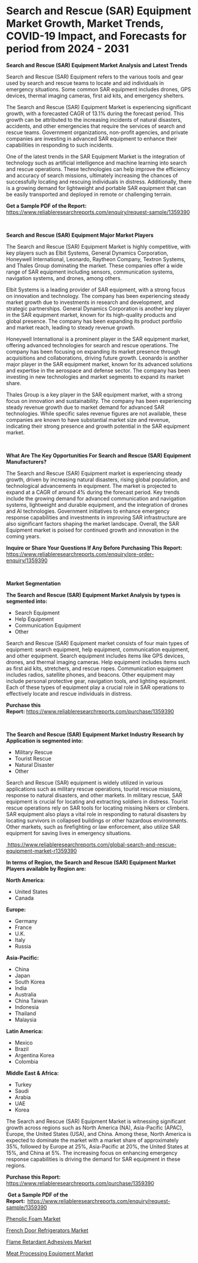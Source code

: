 <p><h1>Search and Rescue (SAR) Equipment Market Growth, Market Trends, COVID-19 Impact, and Forecasts for period from 2024 - 2031</h1></p><p><strong>Search and Rescue (SAR) Equipment Market Analysis and Latest Trends</strong></p>
<p><p>Search and Rescue (SAR) Equipment refers to the various tools and gear used by search and rescue teams to locate and aid individuals in emergency situations. Some common SAR equipment includes drones, GPS devices, thermal imaging cameras, first aid kits, and emergency shelters.</p><p>The Search and Rescue (SAR) Equipment Market is experiencing significant growth, with a forecasted CAGR of 13.1% during the forecast period. This growth can be attributed to the increasing incidents of natural disasters, accidents, and other emergencies that require the services of search and rescue teams. Government organizations, non-profit agencies, and private companies are investing in advanced SAR equipment to enhance their capabilities in responding to such incidents.</p><p>One of the latest trends in the SAR Equipment Market is the integration of technology such as artificial intelligence and machine learning into search and rescue operations. These technologies can help improve the efficiency and accuracy of search missions, ultimately increasing the chances of successfully locating and rescuing individuals in distress. Additionally, there is a growing demand for lightweight and portable SAR equipment that can be easily transported and deployed in remote or challenging terrain.</p></p>
<p><strong>Get a Sample PDF of the Report:&nbsp;</strong> <a href="https://www.reliableresearchreports.com/enquiry/request-sample/1359390">https://www.reliableresearchreports.com/enquiry/request-sample/1359390</a></p>
<p>&nbsp;</p>
<p><strong>Search and Rescue (SAR) Equipment Major Market Players</strong></p>
<p><p>The Search and Rescue (SAR) Equipment Market is highly competitive, with key players such as Elbit Systems, General Dynamics Corporation, Honeywell International, Leonardo, Raytheon Company, Textron Systems, and Thales Group dominating the market. These companies offer a wide range of SAR equipment including sensors, communication systems, navigation systems, and drones, among others.</p><p>Elbit Systems is a leading provider of SAR equipment, with a strong focus on innovation and technology. The company has been experiencing steady market growth due to investments in research and development, and strategic partnerships. General Dynamics Corporation is another key player in the SAR equipment market, known for its high-quality products and global presence. The company has been expanding its product portfolio and market reach, leading to steady revenue growth.</p><p>Honeywell International is a prominent player in the SAR equipment market, offering advanced technologies for search and rescue operations. The company has been focusing on expanding its market presence through acquisitions and collaborations, driving future growth. Leonardo is another major player in the SAR equipment market, known for its advanced solutions and expertise in the aerospace and defense sector. The company has been investing in new technologies and market segments to expand its market share.</p><p>Thales Group is a key player in the SAR equipment market, with a strong focus on innovation and sustainability. The company has been experiencing steady revenue growth due to market demand for advanced SAR technologies. While specific sales revenue figures are not available, these companies are known to have substantial market size and revenue, indicating their strong presence and growth potential in the SAR equipment market.</p></p>
<p>&nbsp;</p>
<p><strong>What Are The Key Opportunities For Search and Rescue (SAR) Equipment Manufacturers?</strong></p>
<p><p>The Search and Rescue (SAR) Equipment market is experiencing steady growth, driven by increasing natural disasters, rising global population, and technological advancements in equipment. The market is projected to expand at a CAGR of around 4% during the forecast period. Key trends include the growing demand for advanced communication and navigation systems, lightweight and durable equipment, and the integration of drones and AI technologies. Government initiatives to enhance emergency response capabilities and investments in improving SAR infrastructure are also significant factors shaping the market landscape. Overall, the SAR Equipment market is poised for continued growth and innovation in the coming years.</p></p>
<p><strong>Inquire or Share Your Questions If Any Before Purchasing This Report:</strong> <a href="https://www.reliableresearchreports.com/enquiry/pre-order-enquiry/1359390">https://www.reliableresearchreports.com/enquiry/pre-order-enquiry/1359390</a></p>
<p>&nbsp;</p>
<p><strong>Market Segmentation</strong></p>
<p><strong>The Search and Rescue (SAR) Equipment Market Analysis by types is segmented into:</strong></p>
<p><ul><li>Search Equipment</li><li>Help Equipment</li><li>Communication Equipment</li><li>Other</li></ul></p>
<p><p>Search and Rescue (SAR) Equipment market consists of four main types of equipment: search equipment, help equipment, communication equipment, and other equipment. Search equipment includes items like GPS devices, drones, and thermal imaging cameras. Help equipment includes items such as first aid kits, stretchers, and rescue ropes. Communication equipment includes radios, satellite phones, and beacons. Other equipment may include personal protective gear, navigation tools, and lighting equipment. Each of these types of equipment play a crucial role in SAR operations to effectively locate and rescue individuals in distress.</p></p>
<p><strong>Purchase this Report:&nbsp;</strong><a href="https://www.reliableresearchreports.com/purchase/1359390">https://www.reliableresearchreports.com/purchase/1359390</a></p>
<p>&nbsp;</p>
<p><strong>The Search and Rescue (SAR) Equipment Market Industry Research by Application is segmented into:</strong></p>
<p><ul><li>Military Rescue</li><li>Tourist Rescue</li><li>Natural Disaster</li><li>Other</li></ul></p>
<p><p>Search and Rescue (SAR) equipment is widely utilized in various applications such as military rescue operations, tourist rescue missions, response to natural disasters, and other markets. In military rescue, SAR equipment is crucial for locating and extracting soldiers in distress. Tourist rescue operations rely on SAR tools for locating missing hikers or climbers. SAR equipment also plays a vital role in responding to natural disasters by locating survivors in collapsed buildings or other hazardous environments. Other markets, such as firefighting or law enforcement, also utilize SAR equipment for saving lives in emergency situations.</p></p>
<p><a href="https://www.reliableresearchreports.com/global-search-and-rescue-equipment-market-r1359390">&nbsp;https://www.reliableresearchreports.com/global-search-and-rescue-equipment-market-r1359390</a></p>
<p><strong>In terms of Region, the Search and Rescue (SAR) Equipment Market Players available by Region are:</strong></p>
<p>
    <p> <strong> North America: </strong>
        <ul>
            <li>United States</li>
            <li>Canada</li>
        </ul>
        </p> 
    <p> <strong> Europe: </strong>
        <ul>
            <li>Germany</li>
            <li>France</li>
            <li>U.K.</li>
            <li>Italy</li>
            <li>Russia</li>
        </ul>
        </p> 
    <p> <strong> Asia-Pacific: </strong>
        <ul>
            <li>China</li>
            <li>Japan</li>
            <li>South Korea</li>
            <li>India</li>
            <li>Australia</li>
            <li>China Taiwan</li>
            <li>Indonesia</li>
            <li>Thailand</li>
            <li>Malaysia</li>
        </ul>
        </p> 
    <p> <strong> Latin America: </strong>
        <ul>
            <li>Mexico</li>
            <li>Brazil</li>
            <li>Argentina Korea</li>
            <li>Colombia</li>
        </ul>
        </p> 
    <p> <strong> Middle East & Africa: </strong>
        <ul>
            <li>Turkey</li>
            <li>Saudi</li>
            <li>Arabia</li>
            <li>UAE</li>
            <li>Korea</li>
        </ul>
    </p>
    </p>
<p><p>The Search and Rescue (SAR) Equipment Market is witnessing significant growth across regions such as North America (NA), Asia-Pacific (APAC), Europe, the United States (USA), and China. Among these, North America is expected to dominate the market with a market share of approximately 35%, followed by Europe at 25%, Asia-Pacific at 20%, the United States at 15%, and China at 5%. The increasing focus on enhancing emergency response capabilities is driving the demand for SAR equipment in these regions.</p></p>
<p><strong>Purchase this Report: </strong><a href="https://www.reliableresearchreports.com/purchase/1359390">https://www.reliableresearchreports.com/purchase/1359390</a></p>
<p>&nbsp;<strong>Get a Sample PDF of the Report:&nbsp;&nbsp;</strong><a href="https://www.reliableresearchreports.com/enquiry/request-sample/1359390">https://www.reliableresearchreports.com/enquiry/request-sample/1359390</a></p>
<p><strong></strong></p>
<p><p><a href="https://issuu.com/reportprime-2/docs/phenolic-foam-market-size-2030.pptx">Phenolic Foam Market</a></p><p><a href="https://www.linkedin.com/pulse/french-door-refrigerators-market-insights-cagr-trends-growth-qutqe?trackingId=%2F8oRRImxx6hyw%2Fsy1HSw%2FA%3D%3D">French Door Refrigerators Market</a></p><p><a href="https://issuu.com/reportprime-2/docs/flame-retardant-adhesives-market-size-2030.pptx">Flame Retardant Adhesives Market</a></p><p><a href="https://www.linkedin.com/pulse/meat-processing-equipment-market-competitive-analysis-trends-223ve?trackingId=Z4DJ%2FsV3lbLhtPNZACysqg%3D%3D">Meat Processing Equipment Market</a></p></p>